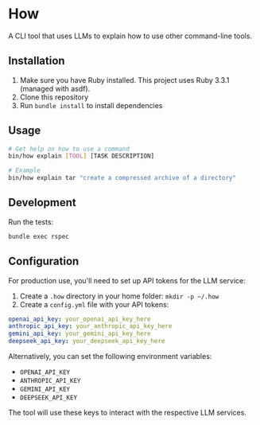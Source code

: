 # How

A CLI tool that uses LLMs to explain how to use other command-line tools.

## Installation

1. Make sure you have Ruby installed. This project uses Ruby 3.3.1 (managed with asdf).
2. Clone this repository
3. Run `bundle install` to install dependencies

## Usage

```bash
# Get help on how to use a command
bin/how explain [TOOL] [TASK DESCRIPTION]

# Example
bin/how explain tar "create a compressed archive of a directory"
```

## Development

Run the tests:

```bash
bundle exec rspec
```

## Configuration

For production use, you'll need to set up API tokens for the LLM service:

1. Create a `.how` directory in your home folder: `mkdir -p ~/.how`
2. Create a `config.yml` file with your API tokens:

```yaml
openai_api_key: your_openai_api_key_here
anthropic_api_key: your_anthropic_api_key_here
gemini_api_key: your_gemini_api_key_here
deepseek_api_key: your_deepseek_api_key_here
```

Alternatively, you can set the following environment variables:

- `OPENAI_API_KEY`
- `ANTHROPIC_API_KEY`
- `GEMINI_API_KEY`
- `DEEPSEEK_API_KEY`

The tool will use these keys to interact with the respective LLM services.